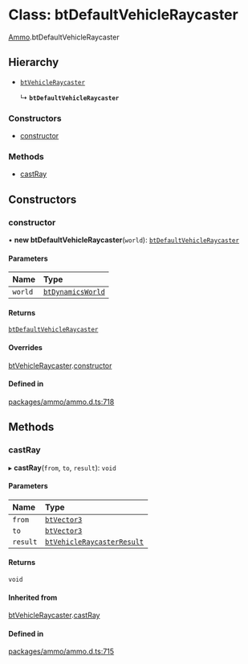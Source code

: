 # Class: btDefaultVehicleRaycaster

[Ammo](../modules/Ammo.md).btDefaultVehicleRaycaster

## Hierarchy

- [`btVehicleRaycaster`](Ammo.btVehicleRaycaster.md)

  ↳ **`btDefaultVehicleRaycaster`**

### Constructors

- [constructor](Ammo.btDefaultVehicleRaycaster.md#constructor)

### Methods

- [castRay](Ammo.btDefaultVehicleRaycaster.md#castray)

## Constructors

### constructor

• **new btDefaultVehicleRaycaster**(`world`): [`btDefaultVehicleRaycaster`](Ammo.btDefaultVehicleRaycaster.md)

#### Parameters

| Name | Type |
| :------ | :------ |
| `world` | [`btDynamicsWorld`](Ammo.btDynamicsWorld.md) |

#### Returns

[`btDefaultVehicleRaycaster`](Ammo.btDefaultVehicleRaycaster.md)

#### Overrides

[btVehicleRaycaster](Ammo.btVehicleRaycaster.md).[constructor](Ammo.btVehicleRaycaster.md#constructor)

#### Defined in

[packages/ammo/ammo.d.ts:718](https://github.com/Orillusion/orillusion/blob/main/packages/ammo/ammo.d.ts#L718)

## Methods

### castRay

▸ **castRay**(`from`, `to`, `result`): `void`

#### Parameters

| Name | Type |
| :------ | :------ |
| `from` | [`btVector3`](Ammo.btVector3.md) |
| `to` | [`btVector3`](Ammo.btVector3.md) |
| `result` | [`btVehicleRaycasterResult`](Ammo.btVehicleRaycasterResult.md) |

#### Returns

`void`

#### Inherited from

[btVehicleRaycaster](Ammo.btVehicleRaycaster.md).[castRay](Ammo.btVehicleRaycaster.md#castray)

#### Defined in

[packages/ammo/ammo.d.ts:715](https://github.com/Orillusion/orillusion/blob/main/packages/ammo/ammo.d.ts#L715)
